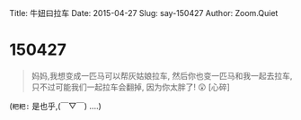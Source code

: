 Title: 牛妞曰拉车
Date: 2015-04-27
Slug: say-150427
Author: Zoom.Quiet


# 150427

> 妈妈,我想变成一匹马可以帮灰姑娘拉车,
> 然后你也变一匹马和我一起去拉车,
> 只不过可能我们一起拉车会翻掉,
> 因为你太胖了!
> 😲
> [心碎]

(`粑粑:` 
是也乎,(￣▽￣)
....)
